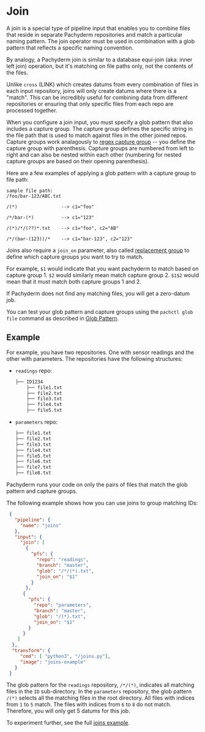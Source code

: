 # Join

A join is a special type of pipeline input that enables you to combine files that reside in separate Pachyderm repositories and match a particular naming pattern. The join operator must be used in combination with a glob pattern that reflects a specific naming convention.

By analogy, a Pachyderm join is similar to a database equi-join (aka: inner left join) operation, but it's matching on file paths only, not the contents of the files.

Unlike `cross` (LINK) which creates datums from every combination of files in each input repository, joins will only create datums where there is a "match". This can be incredibly useful for combining data from different repositories or ensuring that only specific files from each repo are processed together.

When you configure a join input, you must specify a glob pattern that also includes a capture group. The capture group defines the specific string in the file path that is used to match against files in the other joined repos. Capture groups work analagously to [regex capture group](https://www.regular-expressions.info/refcapture.html) -- you define the capture group with parenthesis. Capture groups are numbered from left to right and can also be nested within each other (numbering for nested capture groups are based on their opening parenthesis).

Here are a few examples of applying a glob pattern with a capture group to file path:

```
sample file path:
/foo/bar-123/ABC.txt

/(*)                --> c1="foo"

/*/bar-(*)          --> c1="123"

/(*)/*/(??)*.txt    --> c1="foo", c2="AB"

/*/(bar-(123))/*    --> c1="bar-123", c2="123"
```

Joins also require a `join_on` parameter, also called [replacement group](https://www.regular-expressions.info/replacebackref.html) to define which capture groups you want to try to match.  

For example, `$1` would indicate that you want pachyderm to match based on capture group 1. `$2` would similarly mean match capture group 2. `$1$2` would mean that it must match both capture groups 1 and 2.

If Pachyderm does not find any matching files, you will get a zero-datum job.

You can test your glob pattern and capture groups using the `pachctl glob file` command as described in [Glob Pattern](../datum/glob-pattern.html#test-glob-patterns.html).

## Example

For example, you have two repositories. One with sensor readings
and the other with parameters. The repositories have the following
structures:

* `readings` repo:

   ```bash
   ├── ID1234
       ├── file1.txt
       ├── file2.txt
       ├── file3.txt
       ├── file4.txt
       ├── file5.txt
   ```

* `parameters` repo:

   ```bash
   ├── file1.txt
   ├── file2.txt
   ├── file3.txt
   ├── file4.txt
   ├── file5.txt
   ├── file6.txt
   ├── file7.txt
   ├── file8.txt
   ```

Pachyderm runs your code on only the pairs of files that match the glob pattern and capture groups.

The following example shows how you can use joins to group
matching IDs:

```json
 {
   "pipeline": {
     "name": "joins"
   },
   "input": {
     "join": [
       {
         "pfs": {
           "repo": "readings",
           "branch": "master",
           "glob": "/*/(*).txt",
           "join_on": "$1"
         }
       },
      {
        "pfs": {
          "repo": "parameters",
          "branch": "master",
          "glob": "/(*).txt",
          "join_on": "$1"
        }
      }
    ]
  },
  "transform": {
     "cmd": [ "python3", "/joins.py"],
     "image": "joins-example"
   }
 }
```

The glob pattern for the `readings` repository, `/*/(*)`, indicates all
matching files in the `ID` sub-directory. In the `parameters` repository,
the glob pattern `/(*)` selects all the matching files in the root directory.
All files with indices from `1` to `5` match. The files
with indices from `6` to `8` do not match. Therefore, you will only get 5 datums for this job.

To experiment further, see the full [joins example](https://github.com/pachyderm/pachyderm/tree/master/examples/join).
